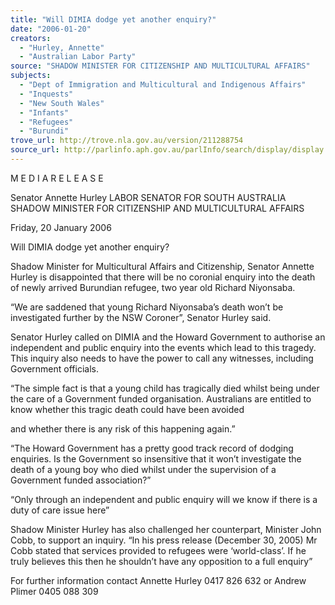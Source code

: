 ```yaml
---
title: "Will DIMIA dodge yet another enquiry?"
date: "2006-01-20"
creators:
  - "Hurley, Annette"
  - "Australian Labor Party"
source: "SHADOW MINISTER FOR CITIZENSHIP AND MULTICULTURAL AFFAIRS"
subjects:
  - "Dept of Immigration and Multicultural and Indigenous Affairs"
  - "Inquests"
  - "New South Wales"
  - "Infants"
  - "Refugees"
  - "Burundi"
trove_url: http://trove.nla.gov.au/version/211288754
source_url: http://parlinfo.aph.gov.au/parlInfo/search/display/display.w3p;query=Id%3A%22media/pressrel/FBJI6%22
---
```


 M E D I A  R E L E A S E 

 

 Senator Annette Hurley  LABOR SENATOR FOR SOUTH AUSTRALIA  SHADOW MINISTER FOR CITIZENSHIP AND MULTICULTURAL AFFAIRS 

 

 Friday, 20 January 2006

 

 

 Will DIMIA dodge yet another enquiry?   

 

 Shadow Minister for Multicultural Affairs and Citizenship, Senator  Annette Hurley is disappointed that there will be no coronial enquiry  into the death of newly arrived Burundian refugee, two year old  Richard Niyonsaba.   

 “We are saddened that young Richard Niyonsaba’s death won’t be  investigated further by the NSW Coroner”, Senator Hurley said.   

 Senator Hurley called on DIMIA and the Howard Government to  authorise an independent and public enquiry into the events which  lead to this tragedy. This inquiry also needs to have the power to call  any witnesses, including Government officials.   

 “The simple fact is that a young child has tragically died whilst being  under the care of a Government funded organisation. Australians are  entitled to know whether this tragic death could have been avoided 

 and whether there is any risk of this happening again.”   

 “The Howard Government has a pretty good track record of dodging  enquiries. Is the Government so insensitive that it won’t investigate  the death of a young boy who died whilst under the supervision of a  Government funded association?”    

 “Only through an independent and public enquiry will we know if there  is a duty of care issue here”   

 Shadow Minister Hurley has also challenged her counterpart, Minister  John Cobb, to support an inquiry.  “In his press release (December 30, 2005) Mr Cobb stated that  services provided to refugees were ‘world-class’. If he truly believes  this then he shouldn’t have any opposition to a full enquiry”   

 For further information contact Annette Hurley 0417 826 632 or  Andrew Plimer 0405 088 309   

 

 

 

